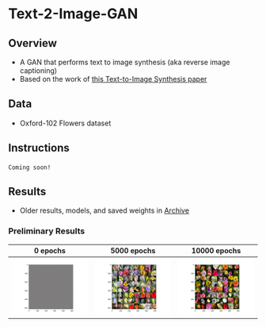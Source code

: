 # Text-2-Image-GAN

## Overview
* A GAN that performs text to image synthesis (aka reverse image captioning)
* Based on the work of [this Text-to-Image Synthesis paper](https://arxiv.org/pdf/1605.05396.pdf)

## Data
* Oxford-102 Flowers dataset

## Instructions
```
Coming soon!
```

## Results
* Older results, models, and saved weights in [Archive](https://github.com/mikepatel/Text-2-Image-GAN/tree/master/Archive)

### Preliminary Results

| 0 epochs  | 5000 epochs  | 10000 epochs |
:------------:|:------------:|:------------:
![0 epochs](https://github.com/mikepatel/Text-2-Image-GAN/blob/master/Results/generated_0.png) | ![5000 epochs](https://github.com/mikepatel/Text-2-Image-GAN/blob/master/Results/generated_5000.png) | ![10000 epochs](https://github.com/mikepatel/Text-2-Image-GAN/blob/master/Results/generated_10000.png)
